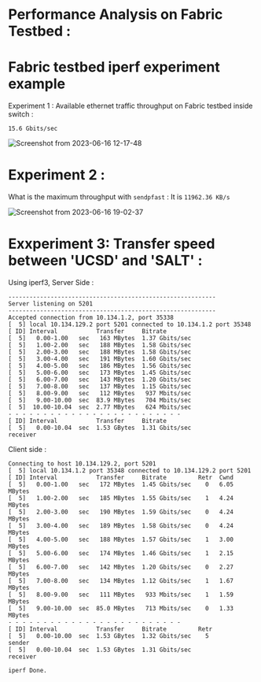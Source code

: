 # Performance Analysis on Fabric Testbed : 

# Fabric testbed iperf experiment example

Experiment 1 : Available ethernet traffic throughput on Fabric testbed inside switch : 

```
15.6 Gbits/sec
```

![Screenshot from 2023-06-16 12-17-48](https://github.com/nagmat1/fabric_ethernet_througput_exp/assets/51871069/f20082fc-2aa4-44f8-8978-1648be36c264)

# Experiment 2 : 

What is the maximum throughput with ``` sendpfast ``` : It is ``` 11962.36 KB/s ```

![Screenshot from 2023-06-16 19-02-37](https://github.com/nagmat1/fabric_ethernet_througput_exp/assets/51871069/8a0ca94f-b3b2-4a27-bceb-179cba7100c6)

# Exxperiment 3: Transfer speed between 'UCSD' and 'SALT' : 

Using iperf3, Server Side :

``` 
-----------------------------------------------------------
Server listening on 5201
-----------------------------------------------------------
Accepted connection from 10.134.1.2, port 35338
[  5] local 10.134.129.2 port 5201 connected to 10.134.1.2 port 35348
[ ID] Interval           Transfer     Bitrate
[  5]   0.00-1.00   sec   163 MBytes  1.37 Gbits/sec                  
[  5]   1.00-2.00   sec   188 MBytes  1.58 Gbits/sec                  
[  5]   2.00-3.00   sec   188 MBytes  1.58 Gbits/sec                  
[  5]   3.00-4.00   sec   191 MBytes  1.60 Gbits/sec                  
[  5]   4.00-5.00   sec   186 MBytes  1.56 Gbits/sec                  
[  5]   5.00-6.00   sec   173 MBytes  1.45 Gbits/sec                  
[  5]   6.00-7.00   sec   143 MBytes  1.20 Gbits/sec                  
[  5]   7.00-8.00   sec   137 MBytes  1.15 Gbits/sec                  
[  5]   8.00-9.00   sec   112 MBytes   937 Mbits/sec                  
[  5]   9.00-10.00  sec  83.9 MBytes   704 Mbits/sec                  
[  5]  10.00-10.04  sec  2.77 MBytes   624 Mbits/sec                  
- - - - - - - - - - - - - - - - - - - - - - - - -
[ ID] Interval           Transfer     Bitrate
[  5]   0.00-10.04  sec  1.53 GBytes  1.31 Gbits/sec                  receiver
```

Client side : 
```
Connecting to host 10.134.129.2, port 5201
[  5] local 10.134.1.2 port 35348 connected to 10.134.129.2 port 5201
[ ID] Interval           Transfer     Bitrate         Retr  Cwnd
[  5]   0.00-1.00   sec   172 MBytes  1.45 Gbits/sec    0   6.05 MBytes       
[  5]   1.00-2.00   sec   185 MBytes  1.55 Gbits/sec    1   4.24 MBytes       
[  5]   2.00-3.00   sec   190 MBytes  1.59 Gbits/sec    0   4.24 MBytes       
[  5]   3.00-4.00   sec   189 MBytes  1.58 Gbits/sec    0   4.24 MBytes       
[  5]   4.00-5.00   sec   188 MBytes  1.57 Gbits/sec    1   3.00 MBytes       
[  5]   5.00-6.00   sec   174 MBytes  1.46 Gbits/sec    1   2.15 MBytes       
[  5]   6.00-7.00   sec   142 MBytes  1.20 Gbits/sec    0   2.27 MBytes       
[  5]   7.00-8.00   sec   134 MBytes  1.12 Gbits/sec    1   1.67 MBytes       
[  5]   8.00-9.00   sec   111 MBytes   933 Mbits/sec    1   1.59 MBytes       
[  5]   9.00-10.00  sec  85.0 MBytes   713 Mbits/sec    0   1.33 MBytes       
- - - - - - - - - - - - - - - - - - - - - - - - -
[ ID] Interval           Transfer     Bitrate         Retr
[  5]   0.00-10.00  sec  1.53 GBytes  1.32 Gbits/sec    5             sender
[  5]   0.00-10.04  sec  1.53 GBytes  1.31 Gbits/sec                  receiver

iperf Done.
```


